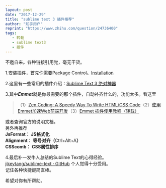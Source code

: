 ```yaml
---
layout: post
date: "2017-12-29"
title: "sublime text 3 插件推荐"
author: "知乎用户"
reprint: "https://www.zhihu.com/question/24736400"
tags:
   - 转载
   - sublime text3
   - 插件
---
```


<div class="RichContent-inner"><span class="RichText CopyrightRichText-richText" itemprop="text"><p>不邀自来。各种链接引用党，毫无干货。</p><p>1.安装插件，首先你需要Package Control。<a href="https://link.zhihu.com/?target=https%3A//sublime.wbond.net/installation" class=" wrap external" target="_blank" rel="nofollow noreferrer">Installation</a></p><p>2.这里有一些常用的插件介绍：<a href="https://link.zhihu.com/?target=http%3A//www.cnblogs.com/bananaplan/p/Sublime-Text-3-Powerful.html" class=" wrap external" target="_blank" rel="nofollow noreferrer">Sublime Text 3 绝对神器</a></p>3.其中<b><i>Emmet</i></b>就是你最需要的那个插件，自动补齐什么的，功能太多。看这里<br><blockquote>（1）<a href="https://link.zhihu.com/?target=http%3A//www.smashingmagazine.com/2009/11/21/zen-coding-a-new-way-to-write-html-code/" class=" wrap external" target="_blank" rel="nofollow noreferrer">Zen Coding: A Speedy Way To Write HTML/CSS Code</a>（2）<a href="https://link.zhihu.com/?target=http%3A//www.w3cplus.com/tools/using-emmet-speed-front-end-web-development.html" class=" wrap external" target="_blank" rel="nofollow noreferrer">使用Emmet加速Web前端开发</a>（3）<a href="https://link.zhihu.com/?target=http%3A//www.yunxiu.org/blog/article/5490.htm" class=" wrap external" target="_blank" rel="nofollow noreferrer">Emmet 插件使用教程（转载）</a></blockquote><p>或者查询官方的说明文档。<br>另外再推荐<br><b>JsFormat：                           JS格式化</b><br><strong>Alignment：                         等号对齐（</strong>Ctrl+Alt+A<strong>）</strong><br><strong>CSScomb：                          CSS属性排序</strong></p><p>4.最后补一发牛人总结的Sublime Text的心得经验。<br><a href="https://link.zhihu.com/?target=https%3A//github.com/jikeytang/sublime-text" class=" wrap external" target="_blank" rel="nofollow noreferrer">jikeytang/sublime-text · GitHub</a> 个人觉得十分受用。<br>记住各种快捷键简直棒。</p>希望对你有所帮助。</span><!-- react-empty: 361 --></div>